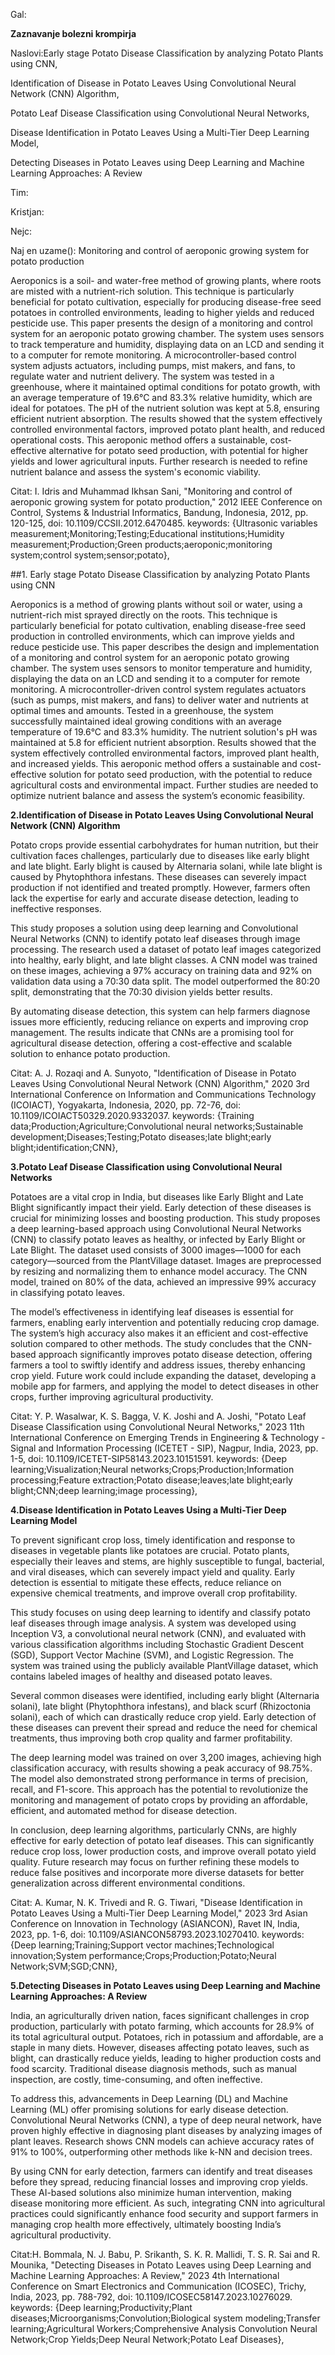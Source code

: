 Gal:

**Zaznavanje bolezni krompirja**

Naslovi:Early stage Potato Disease Classification by analyzing Potato Plants using CNN,

Identification of Disease in Potato Leaves Using Convolutional Neural Network (CNN) Algorithm,

Potato Leaf Disease Classification using Convolutional Neural Networks,

Disease Identification in Potato Leaves Using a Multi-Tier Deep Learning Model,

Detecting Diseases in Potato Leaves using Deep Learning and Machine Learning Approaches: A Review


Tim: 

Kristjan:

Nejc:

Naj en uzame(): Monitoring and control of aeroponic growing system for potato production

Aeroponics is a soil- and water-free method of growing plants, where roots are misted with a nutrient-rich solution. This technique is particularly beneficial for potato cultivation, especially for producing disease-free seed potatoes in controlled environments, leading to higher yields and reduced pesticide use. This paper presents the design of a monitoring and control system for an aeroponic potato growing chamber. The system uses sensors to track temperature and humidity, displaying data on an LCD and sending it to a computer for remote monitoring. A microcontroller-based control system adjusts actuators, including pumps, mist makers, and fans, to regulate water and nutrient delivery. The system was tested in a greenhouse, where it maintained optimal conditions for potato growth, with an average temperature of 19.6°C and 83.3% relative humidity, which are ideal for potatoes. The pH of the nutrient solution was kept at 5.8, ensuring efficient nutrient absorption. The results showed that the system effectively controlled environmental factors, improved potato plant health, and reduced operational costs. This aeroponic method offers a sustainable, cost-effective alternative for potato seed production, with potential for higher yields and lower agricultural inputs. Further research is needed to refine nutrient balance and assess the system's economic viability.


Citat: I. Idris and Muhammad Ikhsan Sani, "Monitoring and control of aeroponic growing system for potato production," 2012 IEEE Conference on Control, Systems & Industrial Informatics, Bandung, Indonesia, 2012, pp. 120-125, doi: 10.1109/CCSII.2012.6470485. keywords: {Ultrasonic variables measurement;Monitoring;Testing;Educational institutions;Humidity measurement;Production;Green products;aeroponic;monitoring system;control system;sensor;potato},

##1. Early stage Potato Disease Classification by analyzing Potato Plants using CNN
   
Aeroponics is a method of growing plants without soil or water, using a nutrient-rich mist sprayed directly on the roots. This technique is particularly beneficial for potato cultivation, enabling disease-free seed production in controlled environments, which can improve yields and reduce pesticide use. This paper describes the design and implementation of a monitoring and control system for an aeroponic potato growing chamber. The system uses sensors to monitor temperature and humidity, displaying the data on an LCD and sending it to a computer for remote monitoring. A microcontroller-driven control system regulates actuators (such as pumps, mist makers, and fans) to deliver water and nutrients at optimal times and amounts. Tested in a greenhouse, the system successfully maintained ideal growing conditions with an average temperature of 19.6°C and 83.3% humidity. The nutrient solution's pH was maintained at 5.8 for efficient nutrient absorption. Results showed that the system effectively controlled environmental factors, improved plant health, and increased yields. This aeroponic method offers a sustainable and cost-effective solution for potato seed production, with the potential to reduce agricultural costs and environmental impact. Further studies are needed to optimize nutrient balance and assess the system’s economic feasibility.

**2.Identification of Disease in Potato Leaves Using Convolutional Neural Network (CNN) Algorithm**

Potato crops provide essential carbohydrates for human nutrition, but their cultivation faces challenges, particularly due to diseases like early blight and late blight. Early blight is caused by Alternaria solani, while late blight is caused by Phytophthora infestans. These diseases can severely impact production if not identified and treated promptly. However, farmers often lack the expertise for early and accurate disease detection, leading to ineffective responses.

This study proposes a solution using deep learning and Convolutional Neural Networks (CNN) to identify potato leaf diseases through image processing. The research used a dataset of potato leaf images categorized into healthy, early blight, and late blight classes. A CNN model was trained on these images, achieving a 97% accuracy on training data and 92% on validation data using a 70:30 data split. The model outperformed the 80:20 split, demonstrating that the 70:30 division yields better results.

By automating disease detection, this system can help farmers diagnose issues more efficiently, reducing reliance on experts and improving crop management. The results indicate that CNNs are a promising tool for agricultural disease detection, offering a cost-effective and scalable solution to enhance potato production.


Citat: A. J. Rozaqi and A. Sunyoto, "Identification of Disease in Potato Leaves Using Convolutional Neural Network (CNN) Algorithm," 2020 3rd International Conference on Information and Communications Technology (ICOIACT), Yogyakarta, Indonesia, 2020, pp. 72-76, doi: 10.1109/ICOIACT50329.2020.9332037. keywords: {Training data;Production;Agriculture;Convolutional neural networks;Sustainable development;Diseases;Testing;Potato diseases;late blight;early blight;identification;CNN},

**3.Potato Leaf Disease Classification using Convolutional Neural Networks**

Potatoes are a vital crop in India, but diseases like Early Blight and Late Blight significantly impact their yield. Early detection of these diseases is crucial for minimizing losses and boosting production. This study proposes a deep learning-based approach using Convolutional Neural Networks (CNN) to classify potato leaves as healthy, or infected by Early Blight or Late Blight. The dataset used consists of 3000 images—1000 for each category—sourced from the PlantVillage dataset. Images are preprocessed by resizing and normalizing them to enhance model accuracy. The CNN model, trained on 80% of the data, achieved an impressive 99% accuracy in classifying potato leaves.

The model’s effectiveness in identifying leaf diseases is essential for farmers, enabling early intervention and potentially reducing crop damage. The system’s high accuracy also makes it an efficient and cost-effective solution compared to other methods. The study concludes that the CNN-based approach significantly improves potato disease detection, offering farmers a tool to swiftly identify and address issues, thereby enhancing crop yield. Future work could include expanding the dataset, developing a mobile app for farmers, and applying the model to detect diseases in other crops, further improving agricultural productivity.

Citat: Y. P. Wasalwar, K. S. Bagga, V. K. Joshi and A. Joshi, "Potato Leaf Disease Classification using Convolutional Neural Networks," 2023 11th International Conference on Emerging Trends in Engineering & Technology - Signal and Information Processing (ICETET - SIP), Nagpur, India, 2023, pp. 1-5, doi: 10.1109/ICETET-SIP58143.2023.10151591. keywords: {Deep learning;Visualization;Neural networks;Crops;Production;Information processing;Feature extraction;Potato disease;leaves;late blight;early blight;CNN;deep learning;image processing},

**4.Disease Identification in Potato Leaves Using a Multi-Tier Deep Learning Model**

To prevent significant crop loss, timely identification and response to diseases in vegetable plants like potatoes are crucial. Potato plants, especially their leaves and stems, are highly susceptible to fungal, bacterial, and viral diseases, which can severely impact yield and quality. Early detection is essential to mitigate these effects, reduce reliance on expensive chemical treatments, and improve overall crop profitability.

This study focuses on using deep learning to identify and classify potato leaf diseases through image analysis. A system was developed using Inception V3, a convolutional neural network (CNN), and evaluated with various classification algorithms including Stochastic Gradient Descent (SGD), Support Vector Machine (SVM), and Logistic Regression. The system was trained using the publicly available PlantVillage dataset, which contains labeled images of healthy and diseased potato leaves.

Several common diseases were identified, including early blight (Alternaria solani), late blight (Phytophthora infestans), and black scurf (Rhizoctonia solani), each of which can drastically reduce crop yield. Early detection of these diseases can prevent their spread and reduce the need for chemical treatments, thus improving both crop quality and farmer profitability.

The deep learning model was trained on over 3,200 images, achieving high classification accuracy, with results showing a peak accuracy of 98.75%. The model also demonstrated strong performance in terms of precision, recall, and F1-score. This approach has the potential to revolutionize the monitoring and management of potato crops by providing an affordable, efficient, and automated method for disease detection.

In conclusion, deep learning algorithms, particularly CNNs, are highly effective for early detection of potato leaf diseases. This can significantly reduce crop loss, lower production costs, and improve overall potato yield quality. Future research may focus on further refining these models to reduce false positives and incorporate more diverse datasets for better generalization across different environmental conditions.

Citat: A. Kumar, N. K. Trivedi and R. G. Tiwari, "Disease Identification in Potato Leaves Using a Multi-Tier Deep Learning Model," 2023 3rd Asian Conference on Innovation in Technology (ASIANCON), Ravet IN, India, 2023, pp. 1-6, doi: 10.1109/ASIANCON58793.2023.10270410. keywords: {Deep learning;Training;Support vector machines;Technological innovation;System performance;Crops;Production;Potato;Neural Network;SVM;SGD;CNN},

**5.Detecting Diseases in Potato Leaves using Deep Learning and Machine Learning Approaches: A Review**

India, an agriculturally driven nation, faces significant challenges in crop production, particularly with potato farming, which accounts for 28.9% of its total agricultural output. Potatoes, rich in potassium and affordable, are a staple in many diets. However, diseases affecting potato leaves, such as blight, can drastically reduce yields, leading to higher production costs and food scarcity. Traditional disease diagnosis methods, such as manual inspection, are costly, time-consuming, and often ineffective.

To address this, advancements in Deep Learning (DL) and Machine Learning (ML) offer promising solutions for early disease detection. Convolutional Neural Networks (CNN), a type of deep neural network, have proven highly effective in diagnosing plant diseases by analyzing images of plant leaves. Research shows CNN models can achieve accuracy rates of 91% to 100%, outperforming other methods like k-NN and decision trees.

By using CNN for early detection, farmers can identify and treat diseases before they spread, reducing financial losses and improving crop yields. These AI-based solutions also minimize human intervention, making disease monitoring more efficient. As such, integrating CNN into agricultural practices could significantly enhance food security and support farmers in managing crop health more effectively, ultimately boosting India’s agricultural productivity.

Citat:H. Bommala, N. J. Babu, P. Srikanth, S. K. R. Mallidi, T. S. R. Sai and R. Mounika, "Detecting Diseases in Potato Leaves using Deep Learning and Machine Learning Approaches: A Review," 2023 4th International Conference on Smart Electronics and Communication (ICOSEC), Trichy, India, 2023, pp. 788-792, doi: 10.1109/ICOSEC58147.2023.10276029. keywords: {Deep learning;Productivity;Plant diseases;Microorganisms;Convolution;Biological system modeling;Transfer learning;Agricultural Workers;Comprehensive Analysis Convolution Neural Network;Crop Yields;Deep Neural Network;Potato Leaf Diseases},


